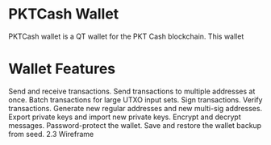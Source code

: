 # PKTCash Wallet
PKTCash wallet is a QT wallet for the PKT Cash blockchain. This wallet

# Wallet Features
Send and receive transactions.
Send transactions to multiple addresses at once.
Batch transactions for large UTXO input sets.
Sign transactions.
Verify transactions.
Generate new regular addresses and new multi-sig addresses.
Export private keys and import new private keys.
Encrypt and decrypt messages.
Password-protect the wallet.
Save and restore the wallet backup from seed.
2.3 Wireframe

